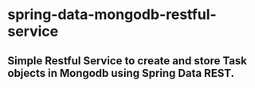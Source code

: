 # spring-data-mongodb-restful-service

## Simple Restful Service to create and store Task objects in Mongodb using Spring Data REST.